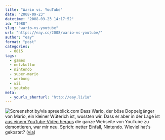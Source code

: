 ```yaml
---
title: "Wario vs. YouTube"
date: "2008-09-23"
datetime: "2008-09-23 14:17:52"
id: "1988"
slug: "wario-vs-youtube"
url: "https://eay.cc/2008/wario-vs-youtube/"
author: "eay"
format: "post"
categories:
  - 0815
tags:
  - games
  - netzkultur
  - nintendo
  - super-mario
  - werbung
  - wii
  - youtube
meta:
  - yourls_shorturl: "http://eay.li/1u"
---
```


![](/uploads/2008/warioyoutube.jpg "Screenshot by/via spreeblick.com") Dass Wario, der böse Doppelgänger von Mario, ein kleiner Wüterich ist, wussten wir. Dass er aber in der Lage ist [aus einem YouTube-Video heraus](http://www.youtube.com/experiencewii) die ganze Webseite von YouTube zu demontieren, war mir neu. Sprich: netter Einfall, Nintendo. Wieviel hat's gekostet? ([via](http://www.spreeblick.com/2008/09/23/wario-zerlegt-youtube/))
